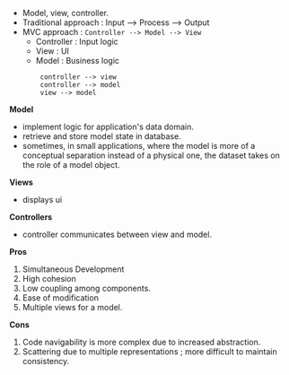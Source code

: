 - Model, view, controller.
- Traditional approach : Input --> Process --> Output
- MVC approach : `Controller --> Model --> View`
   - Controller : Input logic
   - View : UI
   - Model : Business logic
     ```
      controller --> view
      controller --> model
      view --> model
**Model**
  - implement logic for application's data domain.
  - retrieve and store model state in database.
  - sometimes, in small applications, where the model is more of a conceptual separation instead of a physical one, the dataset takes on the role of a model object.

**Views**
   - displays ui

**Controllers**
   - controller communicates between view and model.

**Pros**

   1. Simultaneous Development
   2. High cohesion
   3. Low coupling among components.
   4. Ease of modification
   5. Multiple views for a model. 

**Cons**
   
   1. Code navigability is more complex due to increased abstraction.
   2. Scattering due to multiple representations ; more difficult to maintain consistency.